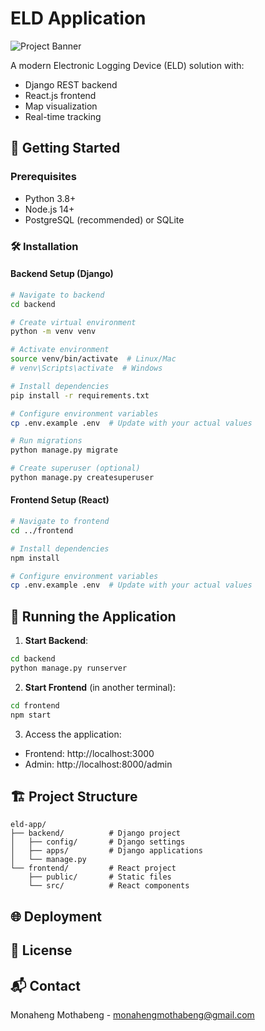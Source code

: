 # ELD Application

![Project Banner](https://via.placeholder.com/800x200?text=ELD+Application) <!-- Replace with actual image later -->

A modern Electronic Logging Device (ELD) solution with:
- Django REST backend
- React.js frontend
- Map visualization
- Real-time tracking

## 🚀 Getting Started

### Prerequisites
- Python 3.8+
- Node.js 14+
- PostgreSQL (recommended) or SQLite

### 🛠 Installation

#### Backend Setup (Django)
```bash
# Navigate to backend
cd backend

# Create virtual environment
python -m venv venv

# Activate environment
source venv/bin/activate  # Linux/Mac
# venv\Scripts\activate  # Windows

# Install dependencies
pip install -r requirements.txt

# Configure environment variables
cp .env.example .env  # Update with your actual values

# Run migrations
python manage.py migrate

# Create superuser (optional)
python manage.py createsuperuser
```

#### Frontend Setup (React)
```bash
# Navigate to frontend
cd ../frontend

# Install dependencies
npm install

# Configure environment variables
cp .env.example .env  # Update with your actual values
```

## 🏃 Running the Application

1. **Start Backend**:
```bash
cd backend
python manage.py runserver
```

2. **Start Frontend** (in another terminal):
```bash
cd frontend
npm start
```

3. Access the application:
- Frontend: http://localhost:3000
- Admin: http://localhost:8000/admin

## 🏗 Project Structure
```
eld-app/
├── backend/          # Django project
│   ├── config/       # Django settings
│   ├── apps/         # Django applications
│   └── manage.py
└── frontend/         # React project
    ├── public/       # Static files
    └── src/          # React components
```

## 🌐 Deployment


## 📄 License


## 📬 Contact
Monaheng Mothabeng - monahengmothabeng@gmail.com